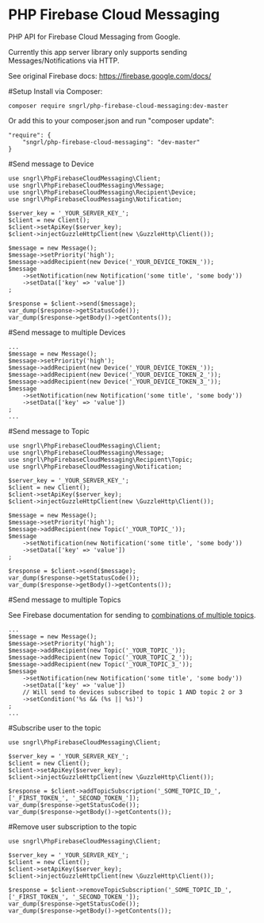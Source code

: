 # PHP Firebase Cloud Messaging
PHP API for Firebase Cloud Messaging from Google.

Currently this app server library only supports sending Messages/Notifications via HTTP.

See original Firebase docs: https://firebase.google.com/docs/

#Setup
Install via Composer:
```
composer require sngrl/php-firebase-cloud-messaging:dev-master
```

Or add this to your composer.json and run "composer update":

```
"require": {
    "sngrl/php-firebase-cloud-messaging": "dev-master"
}
```

#Send message to Device
```
use sngrl\PhpFirebaseCloudMessaging\Client;
use sngrl\PhpFirebaseCloudMessaging\Message;
use sngrl\PhpFirebaseCloudMessaging\Recipient\Device;
use sngrl\PhpFirebaseCloudMessaging\Notification;

$server_key = '_YOUR_SERVER_KEY_';
$client = new Client();
$client->setApiKey($server_key);
$client->injectGuzzleHttpClient(new \GuzzleHttp\Client());

$message = new Message();
$message->setPriority('high');
$message->addRecipient(new Device('_YOUR_DEVICE_TOKEN_'));
$message
    ->setNotification(new Notification('some title', 'some body'))
    ->setData(['key' => 'value'])
;

$response = $client->send($message);
var_dump($response->getStatusCode());
var_dump($response->getBody()->getContents());
```

#Send message to multiple Devices

```
...
$message = new Message();
$message->setPriority('high');
$message->addRecipient(new Device('_YOUR_DEVICE_TOKEN_'));
$message->addRecipient(new Device('_YOUR_DEVICE_TOKEN_2_'));
$message->addRecipient(new Device('_YOUR_DEVICE_TOKEN_3_'));
$message
    ->setNotification(new Notification('some title', 'some body'))
    ->setData(['key' => 'value'])
;
...
```
#Send message to Topic

```
use sngrl\PhpFirebaseCloudMessaging\Client;
use sngrl\PhpFirebaseCloudMessaging\Message;
use sngrl\PhpFirebaseCloudMessaging\Recipient\Topic;
use sngrl\PhpFirebaseCloudMessaging\Notification;

$server_key = '_YOUR_SERVER_KEY_';
$client = new Client();
$client->setApiKey($server_key);
$client->injectGuzzleHttpClient(new \GuzzleHttp\Client());

$message = new Message();
$message->setPriority('high');
$message->addRecipient(new Topic('_YOUR_TOPIC_'));
$message
    ->setNotification(new Notification('some title', 'some body'))
    ->setData(['key' => 'value'])
;

$response = $client->send($message);
var_dump($response->getStatusCode());
var_dump($response->getBody()->getContents());
```

#Send message to multiple Topics

See Firebase documentation for sending to [combinations of multiple topics](https://firebase.google.com/docs/cloud-messaging/topic-messaging#sending_topic_messages_from_the_server).

```
...
$message = new Message();
$message->setPriority('high');
$message->addRecipient(new Topic('_YOUR_TOPIC_'));
$message->addRecipient(new Topic('_YOUR_TOPIC_2_'));
$message->addRecipient(new Topic('_YOUR_TOPIC_3_'));
$message
    ->setNotification(new Notification('some title', 'some body'))
    ->setData(['key' => 'value'])
    // Will send to devices subscribed to topic 1 AND topic 2 or 3
    ->setCondition('%s && (%s || %s)')
;
...
```

#Subscribe user to the topic
```
use sngrl\PhpFirebaseCloudMessaging\Client;

$server_key = '_YOUR_SERVER_KEY_';
$client = new Client();
$client->setApiKey($server_key);
$client->injectGuzzleHttpClient(new \GuzzleHttp\Client());

$response = $client->addTopicSubscription('_SOME_TOPIC_ID_', ['_FIRST_TOKEN_', '_SECOND_TOKEN_']);
var_dump($response->getStatusCode());
var_dump($response->getBody()->getContents());
```

#Remove user subscription to the topic
```
use sngrl\PhpFirebaseCloudMessaging\Client;

$server_key = '_YOUR_SERVER_KEY_';
$client = new Client();
$client->setApiKey($server_key);
$client->injectGuzzleHttpClient(new \GuzzleHttp\Client());

$response = $client->removeTopicSubscription('_SOME_TOPIC_ID_', ['_FIRST_TOKEN_', '_SECOND_TOKEN_']);
var_dump($response->getStatusCode());
var_dump($response->getBody()->getContents());
```
